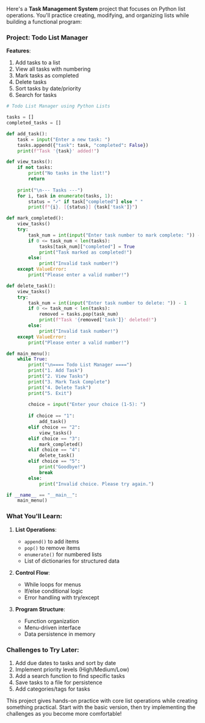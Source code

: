 Here's a **Task Management System** project that focuses on Python list operations. You'll practice creating, modifying, and organizing lists while building a functional program:

### Project: Todo List Manager
**Features**:
1. Add tasks to a list
2. View all tasks with numbering
3. Mark tasks as completed
4. Delete tasks
5. Sort tasks by date/priority
6. Search for tasks

```python
# Todo List Manager using Python Lists

tasks = []
completed_tasks = []

def add_task():
    task = input("Enter a new task: ")
    tasks.append({"task": task, "completed": False})
    print(f"Task '{task}' added!")

def view_tasks():
    if not tasks:
        print("No tasks in the list!")
        return
    
    print("\n--- Tasks ---")
    for i, task in enumerate(tasks, 1):
        status = "✓" if task["completed"] else " "
        print(f"{i}. [{status}] {task['task']}")

def mark_completed():
    view_tasks()
    try:
        task_num = int(input("Enter task number to mark complete: ")) - 1
        if 0 <= task_num < len(tasks):
            tasks[task_num]["completed"] = True
            print("Task marked as completed!")
        else:
            print("Invalid task number!")
    except ValueError:
        print("Please enter a valid number!")

def delete_task():
    view_tasks()
    try:
        task_num = int(input("Enter task number to delete: ")) - 1
        if 0 <= task_num < len(tasks):
            removed = tasks.pop(task_num)
            print(f"Task '{removed['task']}' deleted!")
        else:
            print("Invalid task number!")
    except ValueError:
        print("Please enter a valid number!")

def main_menu():
    while True:
        print("\n==== Todo List Manager ====")
        print("1. Add Task")
        print("2. View Tasks")
        print("3. Mark Task Complete")
        print("4. Delete Task")
        print("5. Exit")
        
        choice = input("Enter your choice (1-5): ")
        
        if choice == "1":
            add_task()
        elif choice == "2":
            view_tasks()
        elif choice == "3":
            mark_completed()
        elif choice == "4":
            delete_task()
        elif choice == "5":
            print("Goodbye!")
            break
        else:
            print("Invalid choice. Please try again.")

if __name__ == "__main__":
    main_menu()
```

### What You'll Learn:
1. **List Operations**:
   - `append()` to add items
   - `pop()` to remove items
   - `enumerate()` for numbered lists
   - List of dictionaries for structured data

2. **Control Flow**:
   - While loops for menus
   - If/else conditional logic
   - Error handling with try/except

3. **Program Structure**:
   - Function organization
   - Menu-driven interface
   - Data persistence in memory

### Challenges to Try Later:
1. Add due dates to tasks and sort by date
2. Implement priority levels (High/Medium/Low)
3. Add a search function to find specific tasks
4. Save tasks to a file for persistence
5. Add categories/tags for tasks

This project gives hands-on practice with core list operations while creating something practical. Start with the basic version, then try implementing the challenges as you become more comfortable!
